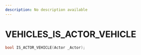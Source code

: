 ```yaml
---
description: No description available 
---
```


# VEHICLES\_IS_ACTOR_VEHICLE

```cpp
bool IS_ACTOR_VEHICLE(Actor _Actor);
```